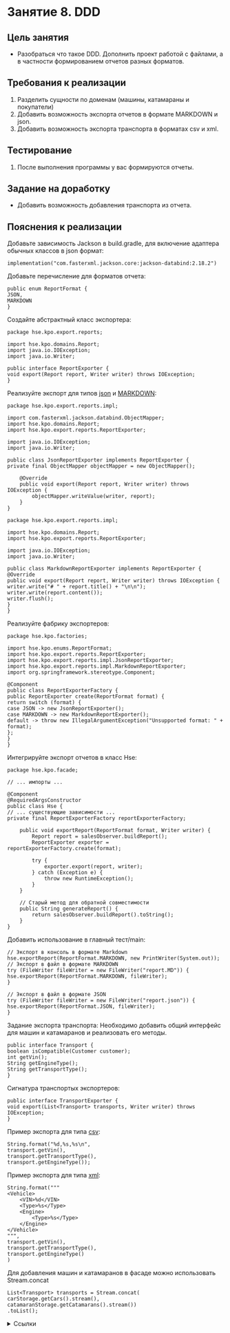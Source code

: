 # Занятие 8. DDD

## Цель занятия
- Разобраться что такое DDD. Дополнить проект работой с файлами, а в частности формированием отчетов разных форматов.
## Требования к реализации
1. Разделить сущности по доменам (машины, катамараны и покупатели)
2. Добавить возможность экспорта отчетов в формате MARKDOWN и json.
3. Добавить возможность экспорта транспорта в форматах csv и xml.
## Тестирование
1. После выполнения программы у вас формируются отчеты.
## Задание на доработку
- Добавить возможность добавления транспорта из отчета.
## Пояснения к реализации
Добавьте зависимость Jackson в build.gradle, для включение адаптера обычных классов в json формат:
```
implementation("com.fasterxml.jackson.core:jackson-databind:2.18.2")
```

Добавьте перечисление для форматов отчета:

```
public enum ReportFormat {
JSON,
MARKDOWN
}
```

Создайте абстрактный класс экспортера:

```
package hse.kpo.export.reports;

import hse.kpo.domains.Report;
import java.io.IOException;
import java.io.Writer;

public interface ReportExporter {
void export(Report report, Writer writer) throws IOException;
}
```

Реализуйте экспорт для типов [json](/report.json) и [MARKDOWN](/report.MD):
```
package hse.kpo.export.reports.impl;

import com.fasterxml.jackson.databind.ObjectMapper;
import hse.kpo.domains.Report;
import hse.kpo.export.reports.ReportExporter;

import java.io.IOException;
import java.io.Writer;

public class JsonReportExporter implements ReportExporter {
private final ObjectMapper objectMapper = new ObjectMapper();

    @Override
    public void export(Report report, Writer writer) throws IOException {
        objectMapper.writeValue(writer, report);
    }
}
```

```
package hse.kpo.export.reports.impl;

import hse.kpo.domains.Report;
import hse.kpo.export.reports.ReportExporter;

import java.io.IOException;
import java.io.Writer;

public class MarkdownReportExporter implements ReportExporter {
@Override
public void export(Report report, Writer writer) throws IOException {
writer.write("# " + report.title() + "\n\n");
writer.write(report.content());
writer.flush();
}
}
```

Реализуйте фабрику экспортеров:

```
package hse.kpo.factories;

import hse.kpo.enums.ReportFormat;
import hse.kpo.export.reports.ReportExporter;
import hse.kpo.export.reports.impl.JsonReportExporter;
import hse.kpo.export.reports.impl.MarkdownReportExporter;
import org.springframework.stereotype.Component;

@Component
public class ReportExporterFactory {
public ReportExporter create(ReportFormat format) {
return switch (format) {
case JSON -> new JsonReportExporter();
case MARKDOWN -> new MarkdownReportExporter();
default -> throw new IllegalArgumentException("Unsupported format: " + format);
};
}
}
```

Интегрируйте экспорт отчетов в класс Hse:

```
package hse.kpo.facade;

// ... импорты ...

@Component
@RequiredArgsConstructor
public class Hse {
// ... существующие зависимости ...
private final ReportExporterFactory reportExporterFactory;

    public void exportReport(ReportFormat format, Writer writer) {
        Report report = salesObserver.buildReport();
        ReportExporter exporter = reportExporterFactory.create(format);

        try {
            exporter.export(report, writer);
        } catch (Exception e) {
            throw new RuntimeException();
        }
    }

    // Старый метод для обратной совместимости
    public String generateReport() {
        return salesObserver.buildReport().toString();
    }
}
```

Добавить использование в главный тест/main:

```
// Экспорт в консоль в формате Markdown
hse.exportReport(ReportFormat.MARKDOWN, new PrintWriter(System.out));
// Экспорт в файл в формате MARKDOWN
try (FileWriter fileWriter = new FileWriter("report.MD")) {
hse.exportReport(ReportFormat.MARKDOWN, fileWriter);
}

// Экспорт в файл в формате JSON
try (FileWriter fileWriter = new FileWriter("report.json")) {
hse.exportReport(ReportFormat.JSON, fileWriter);
}
```

Задание экспорта транспорта:
Необходимо добавить общий интерфейс для машин и катамаранов и реализовать его методы.
```
public interface Transport {
boolean isCompatible(Customer customer);
int getVin(); 
String getEngineType();
String getTransportType();
}
```

Сигнатура транспортых экспортеров:
```
public interface TransportExporter {
void export(List<Transport> transports, Writer writer) throws IOException;
}
```

Пример экспорта для типа [csv](/transports.csv):

```
String.format("%d,%s,%s\n",
transport.getVin(),
transport.getTransportType(),
transport.getEngineType());
```

Пример экспорта для типа [xml](/transports.xml):
```
String.format("""
<Vehicle>
    <VIN>%d</VIN>
    <Type>%s</Type>
    <Engine>
        <Type>%s</Type>
    </Engine>
</Vehicle>
""",
transport.getVin(),
transport.getTransportType(),
transport.getEngineType()
)
```

Для добавления машин и катамаранов в фасаде можно использовать Stream.concat
```
List<Transport> transports = Stream.concat(
carStorage.getCars().stream(),
catamaranStorage.getCatamarans().stream())
.toList();
```

<details> 
<summary>Ссылки</summary>
1. https://javarush.com/quests/lectures/jru.module2.lecture31
2. 
</details>